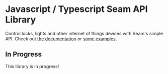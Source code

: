 # Javascript / Typescript Seam API Library

Control locks, lights and other internet of things devices with Seam's simple API. Check out [the documentation](./docs/README.md) or [some examples](./examples).

## In Progress

This library is in progress!
